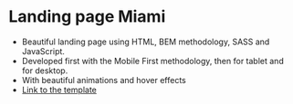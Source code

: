 # Landing page Miami
- Beautiful landing page using HTML, BEM methodology, SASS and JavaScript.
- Developed first with the Mobile First methodology, then for tablet and for desktop.
- With beautiful animations and hover effects
- [Link to the template](https://www.figma.com/file/nHz8bflIwJaWP3P99vKTH5/miami_home_new?node-id=16033%3A3)
